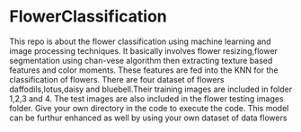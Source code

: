 # FlowerClassification
This repo is about the flower classification using machine learning and image processing techniques.
It basically involves flower resizing,flower segmentation using chan-vese algorithm then extracting texture based features and color moments.
These features are fed into the KNN for the classification of flowers.
There are four dataset of flowers daffodils,lotus,daisy and bluebell.Their  training images are included in folder 1,2,3 and 4.
The test images are also included in the flower testing images folder.
Give your own directory in the code to execute the code.
This model can be furthur enhanced as well by using your own dataset of data flowers
